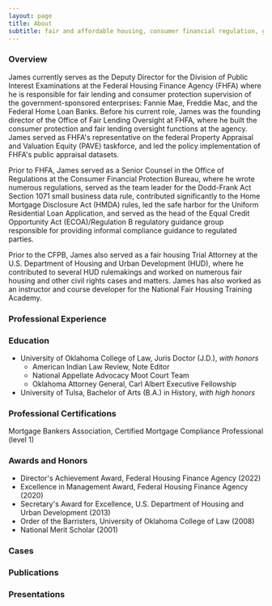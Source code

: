 ```yaml
---
layout: page
title: About
subtitle: fair and affordable housing, consumer financial regulation, government-sponsored enterprises, data and privacy
---
```


### Overview

James currently serves as the Deputy Director for the Division of Public Interest Examinations at the Federal Housing Finance Agency (FHFA) where he is responsible for fair lending and consumer protection supervision of the government-sponsored enterprises: Fannie Mae, Freddie Mac, and the Federal Home Loan Banks. Before his current role, James was the founding director of the Office of Fair Lending Oversight at FHFA, where he built the consumer protection and fair lending oversight functions at the agency. James served as FHFA's representative on the federal Property Appraisal and Valuation Equity (PAVE) taskforce, and led the policy implementation of FHFA's public appraisal datasets.  

Prior to FHFA, James served as a Senior Counsel in the Office of Regulations at the Consumer Financial Protection Bureau, where he wrote numerous regulations, served as the team leader for the Dodd-Frank Act Section 1071 small business data rule, contributed significantly to the Home Mortgage Disclosure Act (HMDA) rules, led the safe harbor for the Uniform Residential Loan Application, and served as the head of the Equal Credit Opportunity Act (ECOA)/Regulation B regulatory guidance group responsible for providing informal compliance guidance to regulated parties.   

Prior to the CFPB, James also served as a fair housing Trial Attorney at the U.S. Department of Housing and Urban Development (HUD), where he contributed to several HUD rulemakings and worked on numerous fair housing and other civil rights cases and matters. James has also worked as an instructor and course developer for the National Fair Housing Training Academy.

### Professional Experience


### Education

* University of Oklahoma College of Law, Juris Doctor (J.D.), _with honors_
  * American Indian Law Review, Note Editor
  * National Appellate Advocacy Moot Court Team
  * Oklahoma Attorney General, Carl Albert Executive Fellowship
* University of Tulsa, Bachelor of Arts (B.A.) in History, _with high honors_

### Professional Certifications

Mortgage Bankers Association, Certified Mortgage Compliance Professional (level 1)

### Awards and Honors

* Director's Achievement Award, Federal Housing Finance Agency (2022)
* Excellence in Management Award, Federal Housing Finance Agency (2020)
* Secretary's Award for Excellence, U.S. Department of Housing and Urban Development (2013)
* Order of the Barristers, University of Oklahoma College of Law (2008)
* National Merit Scholar (2001)
  
### Cases


### Publications


### Presentations
